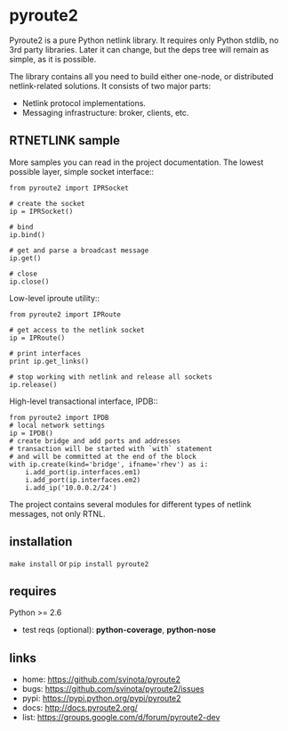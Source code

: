 pyroute2
========

Pyroute2 is a pure Python netlink library. It requires only
Python stdlib, no 3rd party libraries. Later it can change,
but the deps tree will remain as simple, as it is possible.

The library contains all you need to build either one-node,
or distributed netlink-related solutions. It consists of two
major parts:

* Netlink protocol implementations.
* Messaging infrastructure: broker, clients, etc.

RTNETLINK sample
----------------

More samples you can read in the project documentation.
The lowest possible layer, simple socket interface::

    from pyroute2 import IPRSocket

    # create the socket
    ip = IPRSocket()

    # bind
    ip.bind()

    # get and parse a broadcast message
    ip.get()

    # close
    ip.close()


Low-level iproute utility::

    from pyroute2 import IPRoute

    # get access to the netlink socket
    ip = IPRoute()

    # print interfaces
    print ip.get_links()

    # stop working with netlink and release all sockets
    ip.release()


High-level transactional interface, IPDB::

    from pyroute2 import IPDB
    # local network settings
    ip = IPDB()
    # create bridge and add ports and addresses
    # transaction will be started with `with` statement
    # and will be committed at the end of the block
    with ip.create(kind='bridge', ifname='rhev') as i:
        i.add_port(ip.interfaces.em1)
        i.add_port(ip.interfaces.em2)
        i.add_ip('10.0.0.2/24')


The project contains several modules for different types of
netlink messages, not only RTNL.

installation
------------

`make install` or `pip install pyroute2`

requires
--------

Python >= 2.6

  * test reqs (optional): **python-coverage**, **python-nose**

links
-----

* home: https://github.com/svinota/pyroute2
* bugs: https://github.com/svinota/pyroute2/issues
* pypi: https://pypi.python.org/pypi/pyroute2
* docs: http://docs.pyroute2.org/
* list: https://groups.google.com/d/forum/pyroute2-dev
